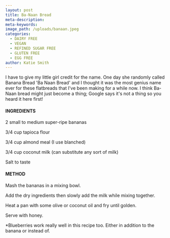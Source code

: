 ```yaml
---
layout: post
title: Ba-Naan Bread
meta-description:
meta-keywords:
image_path: /uploads/banaan.jpeg
categories:
  - DAIRY FREE
  - VEGAN
  - REFINED SUGAR FREE
  - GLUTEN FREE
  - EGG FREE
author: Katie Smith
---
```


I have to give my little girl credit for the name. One day she randomly called Banana Bread 'Ba Naan Bread' and I thought it was the most genius name ever for these flatbreads that I've been making for a while now. I think Ba-Naan bread might just become a thing; Google says it's not a thing so you heard it here first\!

#### INGREDIENTS

2 small to medium super-ripe bananas

3/4 cup tapioca flour

3/4 cup almond meal (I use blanched)

3/4 cup coconut milk (can substitute any sort of milk)

Salt to taste

#### METHOD

Mash the bananas in a mixing bowl.

Add the dry ingredients then slowly add the milk while mixing together.

Heat a pan with some olive or coconut oil and fry until golden.

Serve with honey.

\*Blueberries work really well in this recipe too. Either in addition to the banana or instead of.

&nbsp;

&nbsp;